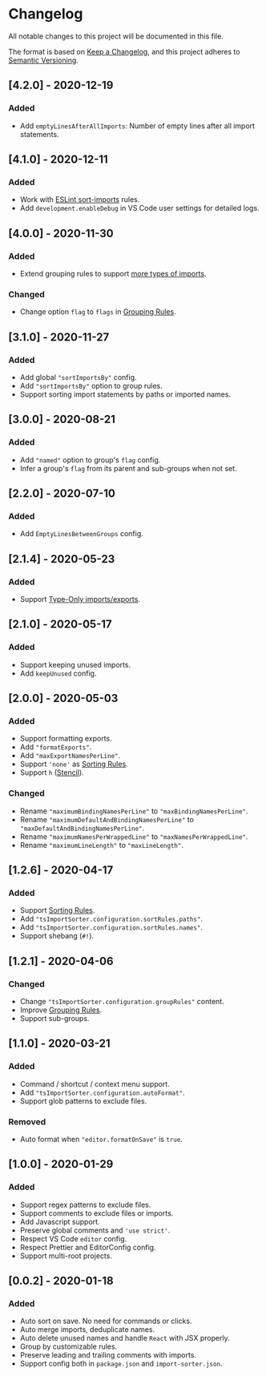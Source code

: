<!-- markdownlint-configure-file
{
  "no-duplicate-heading": {
    "siblings_only": true
  }
}
-->

# Changelog

All notable changes to this project will be documented in this file.

The format is based on [Keep a Changelog](https://keepachangelog.com/en/1.0.0/),
and this project adheres to [Semantic Versioning](https://semver.org/spec/v2.0.0.html).

<!-- [Stacked changes]

### Added

- Work with [import/newline-after-import](https://github.com/benmosher/eslint-plugin-import/blob/master/docs/rules/newline-after-import.md) rules.

### Changed

- Change config `EmptyLinesBetweenGroups` to `emptyLinesBetweenGroups`.

-->

## [4.2.0] - 2020-12-19

### Added

- Add `emptyLinesAfterAllImports`: Number of empty lines after all import statements.

## [4.1.0] - 2020-12-11

### Added

- Work with [ESLint sort-imports](https://eslint.org/docs/rules/sort-imports) rules.
- Add `development.enableDebug` in VS Code user settings for detailed logs.

## [4.0.0] - 2020-11-30

### Added

- Extend grouping rules to support [more types of imports](https://github.com/daidodo/tsimportsorter/wiki/Grouping-Rules#types-of-imports).

### Changed

- Change option `flag` to `flags` in [Grouping Rules](https://github.com/daidodo/tsimportsorter/wiki/Grouping-Rules).

## [3.1.0] - 2020-11-27

### Added

- Add global `"sortImportsBy"` config.
- Add `"sortImportsBy"` option to group rules.
- Support sorting import statements by paths or imported names.

## [3.0.0] - 2020-08-21

### Added

- Add `"named"` option to group's `flag` config.
- Infer a group's `flag` from its parent and sub-groups when not set.

## [2.2.0] - 2020-07-10

### Added

- Add `EmptyLinesBetweenGroups` config.

## [2.1.4] - 2020-05-23

### Added

- Support [Type-Only imports/exports](https://devblogs.microsoft.com/typescript/announcing-typescript-3-8/#type-only-imports-exports).

## [2.1.0] - 2020-05-17

### Added

- Support keeping unused imports.
- Add `keepUnused` config.

## [2.0.0] - 2020-05-03

### Added

- Support formatting exports.
- Add `"formatExports"`.
- Add `"maxExportNamesPerLine"`.
- Support `'none'` as [Sorting Rules](https://github.com/daidodo/tsimportsorter/wiki/Sorting-Rules).
- Support `h` ([Stencil](https://stenciljs.com/)).

### Changed

- Rename `"maximumBindingNamesPerLine"` to `"maxBindingNamesPerLine"`.
- Rename `"maximumDefaultAndBindingNamesPerLine"` to `"maxDefaultAndBindingNamesPerLine"`.
- Rename `"maximumNamesPerWrappedLine"` to `"maxNamesPerWrappedLine"`.
- Rename `"maximumLineLength"` to `"maxLineLength"`.

## [1.2.6] - 2020-04-17

### Added

- Support [Sorting Rules](https://github.com/daidodo/tsimportsorter/wiki/Sorting-Rules).
- Add `"tsImportSorter.configuration.sortRules.paths"`.
- Add `"tsImportSorter.configuration.sortRules.names"`.
- Support shebang (`#!`).

## [1.2.1] - 2020-04-06

### Changed

- Change `"tsImportSorter.configuration.groupRules"` content.
- Improve [Grouping Rules](https://github.com/daidodo/tsimportsorter/wiki/Grouping-Rules).
- Support sub-groups.

## [1.1.0] - 2020-03-21

### Added

- Command / shortcut / context menu support.
- Add `"tsImportSorter.configuration.autoFormat"`.
- Support glob patterns to exclude files.

### Removed

- Auto format when `"editor.formatOnSave"` is `true`.

## [1.0.0] - 2020-01-29

### Added

- Support regex patterns to exclude files.
- Support comments to exclude files or imports.
- Add Javascript support.
- Preserve global comments and `'use strict'`.
- Respect VS Code `editor` config.
- Respect Prettier and EditorConfig config.
- Support multi-root projects.

## [0.0.2] - 2020-01-18

### Added

- Auto sort on save. No need for commands or clicks.
- Auto merge imports, deduplicate names.
- Auto delete unused names and handle `React` with JSX properly.
- Group by customizable rules.
- Preserve leading and trailing comments with imports.
- Support config both in `package.json` and `import-sorter.json`.
